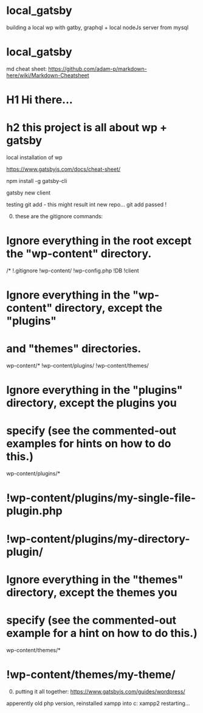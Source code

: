 # local_gatsby
building a local wp with gatby, graphql + local nodeJs server from mysql

# local_gatsby
md cheat sheet: https://github.com/adam-p/markdown-here/wiki/Markdown-Cheatsheet

# H1 Hi there...


# h2 this project is all about wp + gatsby

local installation of wp


https://www.gatsbyjs.com/docs/cheat-sheet/


npm install -g gatsby-cli


gatsby new client

testing git add - this might result int new repo...
git add passed !

0. these are the gitignore commands:
# Ignore everything in the root except the "wp-content" directory.
/*
!.gitignore
!wp-content/
!wp-config.php
!DB 
!client
# Ignore everything in the "wp-content" directory, except the "plugins"
# and "themes" directories.
wp-content/*
!wp-content/plugins/
!wp-content/themes/
# Ignore everything in the "plugins" directory, except the plugins you
# specify (see the commented-out examples for hints on how to do this.)
wp-content/plugins/*
# !wp-content/plugins/my-single-file-plugin.php
# !wp-content/plugins/my-directory-plugin/
# Ignore everything in the "themes" directory, except the themes you
# specify (see the commented-out example for a hint on how to do this.)
wp-content/themes/*
# !wp-content/themes/my-theme/




0. putting it all together:
https://www.gatsbyjs.com/guides/wordpress/

apperently old php version, reinstalled xampp into c: xampp2
restarting...

